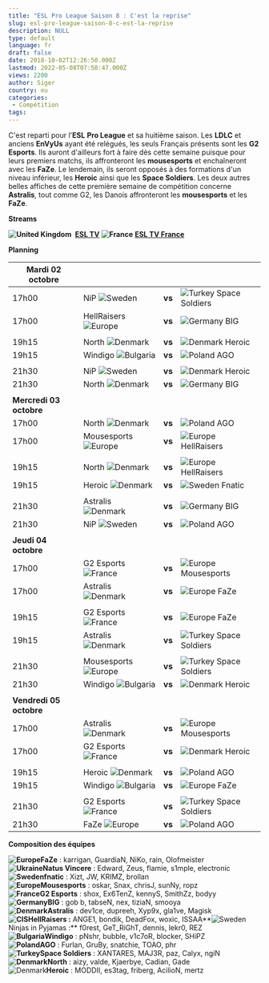 ```yaml
---
title: "ESL Pro League Saison 8 : C'est la reprise"
slug: esl-pro-league-saison-8-c-est-la-reprise
description: NULL
type: default
language: fr
draft: false
date: 2018-10-02T12:26:50.000Z
lastmod: 2022-05-08T07:58:47.000Z
views: 2200
author: Siger
country: eu
categories:
 - Compétition
tags:
---
```

C'est reparti pour l'**ESL** **Pro League** et sa huitième saison. Les **LDLC** et anciens **EnVyUs** ayant été relégués, les seuls Français présents sont les **G2 Esports**. Ils auront d'ailleurs fort à faire dès cette semaine puisque pour leurs premiers matchs, ils affronteront les **mousesports** et enchaîneront avec les **FaZe**. Le lendemain, ils seront opposés à des formations d'un niveau inférieur, les **Heroic** ainsi que les **Space Soldiers**. Les deux autres belles affiches de cette première semaine de compétition concerne **Astralis**, tout comme G2, les Danois affronteront les **mousesports** et les **FaZe**.

**Streams**

**![United Kingdom](/images/countries/gb.svg)** **⁠ [ESL TV](http://facebook.com/eslproleaguecsgo)** 
**![France](/images/countries/fr.svg)⁠** [**ESL TV France**](https://www.twitch.tv/esl%5Fcsgo%5Ffr)

**Planning**  

| **Mardi 02 octobre**    |                                                  |        |                                                     |
| ----------------------- | ------------------------------------------------ | ------ | --------------------------------------------------- |
| 17h00                   | NiP ![Sweden](/images/countries/se.svg)          | **vs** | ![Turkey](/images/countries/tr.svg)⁠ Space Soldiers |
| 17h00                   | HellRaisers ![Europe](/images/countries/eu.svg)⁠ | **vs** | ![Germany](/images/countries/de.svg)⁠ BIG           |
| |                       |                                                  |        |                                                     |
| 19h15                   | North ![Denmark](/images/countries/dk.svg)       | **vs** | ![Denmark](/images/countries/dk.svg)⁠ Heroic        |
| 19h15                   | Windigo ![Bulgaria](/images/countries/bg.svg)⁠   | **vs** | ![Poland](/images/countries/pl.svg)⁠ AGO            |
| |                       |                                                  |        |                                                     |
| 21h30                   | NiP ![Sweden](/images/countries/se.svg)⁠⁠        | **vs** | ![Denmark](/images/countries/dk.svg)⁠ Heroic        |
| 21h30                   | North ![Denmark](/images/countries/dk.svg)⁠      | **vs** | ![Germany](/images/countries/de.svg)⁠ BIG           |
|                         |                                                  |        |                                                     |
| **Mercredi 03 octobre** |                                                  |        |                                                     |
| 17h00                   | North ![Denmark](/images/countries/dk.svg)⁠      | **vs** | ![Poland](/images/countries/pl.svg)⁠ AGO            |
| 17h00                   | Mousesports ![Europe](/images/countries/eu.svg)⁠ | **vs** | ![Europe](/images/countries/eu.svg)⁠ HellRaisers    |
| |                       |                                                  |        |                                                     |
| 19h15                   | North ![Denmark](/images/countries/dk.svg)⁠      | **vs** | ![Europe](/images/countries/eu.svg)⁠ HellRaisers    |
| 19h15                   | Heroic ![Denmark](/images/countries/dk.svg)⁠     | **vs** | ![Sweden](/images/countries/se.svg)⁠ Fnatic         |
| |                       |                                                  |        |                                                     |
| 21h30                   | Astralis ![Denmark](/images/countries/dk.svg)⁠⁠  | **vs** | ![Germany](/images/countries/de.svg)⁠ BIG           |
| 21h30                   | NiP ![Sweden](/images/countries/se.svg)⁠         | **vs** | ![Poland](/images/countries/pl.svg)⁠ AGO            |
|                         |                                                  |        |                                                     |
| **Jeudi 04 octobre**    |                                                  |        |                                                     |
| 17h00                   | G2 Esports ![France](/images/countries/fr.svg)⁠  | **vs** | ![Europe](/images/countries/eu.svg)⁠ Mousesports    |
| 17h00                   | Astralis ![Denmark](/images/countries/dk.svg)⁠   | **vs** | ![Europe](/images/countries/eu.svg)⁠ FaZe           |
| |                       |                                                  |        |                                                     |
| 19h15                   | G2 Esports ![France](/images/countries/fr.svg)⁠  | **vs** | ![Europe](/images/countries/eu.svg)⁠ FaZe           |
| 19h15                   | Astralis ![Denmark](/images/countries/dk.svg)⁠   | **vs** | ![Turkey](/images/countries/tr.svg)⁠ Space Soldiers |
| |                       |                                                  |        |                                                     |
| 21h30                   | Mousesports ![Europe](/images/countries/eu.svg)⁠ | **vs** | ![Turkey](/images/countries/tr.svg)⁠ Space Soldiers |
| 21h30                   | Windigo ![Bulgaria](/images/countries/bg.svg)⁠   | **vs** | ![Denmark](/images/countries/dk.svg)⁠ Heroic        |
|                         |                                                  |        |                                                     |
| **Vendredi 05 octobre** |                                                  |        |                                                     |
| 17h00                   | Astralis ![Denmark](/images/countries/dk.svg)    | **vs** | ![Europe](/images/countries/eu.svg)⁠ Mousesports    |
| 17h00                   | G2 Esports ![France](/images/countries/fr.svg)⁠  | **vs** | ![Denmark](/images/countries/dk.svg)⁠ Heroic        |
| |                       |                                                  |        |                                                     |
| 19h15                   | Heroic ![Denmark](/images/countries/dk.svg)      | **vs** | ![Poland](/images/countries/pl.svg)⁠ AGO            |
| 19h15                   | Windigo ![Bulgaria](/images/countries/bg.svg)    | **vs** | ![Europe](/images/countries/eu.svg)⁠ FaZe           |
| |                       |                                                  |        |                                                     |
| 21h30                   | G2 Esports ![France](/images/countries/fr.svg)   | **vs** | ![Turkey](/images/countries/tr.svg)⁠ Space Soldiers |
| 21h30                   | FaZe ![Europe](/images/countries/eu.svg)⁠        | **vs** | ![Poland](/images/countries/pl.svg)⁠ AGO            |

  
**Composition des équipes**

**![Europe](/images/countries/eu.svg)⁠FaZe** : karrigan, GuardiaN, NiKo, rain, Olofmeister  
**![Ukraine](/images/countries/ua.svg)⁠Natus Vincere** : Edward, Zeus, flamie, s1mple, electronic  
**![Sweden](/images/countries/se.svg)⁠fnatic** : Xizt, JW, KRIMZ, brollan  
**![Europe](/images/countries/eu.svg)⁠Mousesports** : oskar, Snax, chrisJ, sunNy, ropz  
**![France](/images/countries/fr.svg)⁠G2 Esports** : shox, Ex6TenZ, kennyS, SmithZz, bodyy  
**![Germany](/images/countries/de.svg)⁠BIG** : gob b, tabseN, nex, tiziaN, smooya  
**![Denmark](/images/countries/dk.svg)⁠Astralis** : dev1ce, dupreeh, Xyp9x, gla1ve, Magisk  
**![CIS](/images/countries/cs.svg)⁠⁠HellRaisers :** ANGE1, bondik, DeadFox, woxic, ISSAA**![Sweden](/images/countries/se.svg)⁠⁠Ninjas in Pyjamas :** f0rest, GeT\_RiGhT, dennis, lekr0, REZ  
**![Bulgaria](/images/countries/bg.svg)⁠Windigo** : pNshr, bubble, v1c7oR, blocker, SHiPZ  
**![Poland](/images/countries/pl.svg)⁠AGO** : Furlan, GruBy, snatchie, TOAO, phr  
**![Turkey](/images/countries/tr.svg)⁠Space Soldiers** : XANTARES, MAJ3R, paz, Calyx, ngiN  
**![Denmark](/images/countries/dk.svg)⁠North** : aizy, valde, Kjaerbye, Cadian, Gade  
![Denmark](/images/countries/dk.svg)⁠**Heroic** : MODDII, es3tag, friberg, AcilioN, mertz

